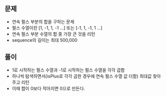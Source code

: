 ## 문제
- 연속 펄스 부분의 합을 구하는 문제
- 펄스 수열이란 [1, -1, 1, -1 …] 또는 [-1, 1, -1, 1 ...]
- 연속 펄스 부분 수열의 합 중 가장 큰 것을 리턴
- sequence의 길이는 최대 500,000

## 풀이
- 1로 시작하는 펄스 수열과 -1로 시작하는 펄스 수열을 각각 곱함
- 하나씩 탐색하면서(isPlus로 각각 곱한 경우에 연속 펄스 수열 값 더함) 최대값 찾아주고 리턴
- 이때 합이 0보다 작아지면 0으로 만든다.
